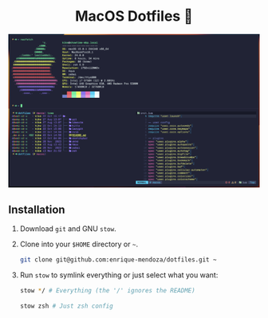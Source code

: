 <h1 id="top" align="center"> MacOS Dotfiles </h1>

![preview](./.screenshots/macos.png)

## Installation

1. Download `git` and GNU `stow`.

2. Clone into your `$HOME` directory or `~`.

   ```bash
   git clone git@github.com:enrique-mendoza/dotfiles.git ~
   ```

3. Run `stow` to symlink everything or just select what you want:

   ```bash
   stow */ # Everything (the '/' ignores the README)
   ```

   ```bash
   stow zsh # Just zsh config
   ```
